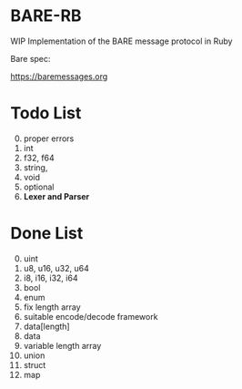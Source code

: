 # BARE-RB

WIP Implementation of the BARE message protocol in Ruby

Bare spec:

https://baremessages.org

# Todo List
0. proper errors
1. int
2. f32, f64
3. string,
4. void
5. optional
6. **Lexer and Parser**

# Done List
0. uint
1. u8, u16, u32, u64
2. i8, i16, i32, i64
3. bool
4. enum
5. fix length array
6. suitable encode/decode framework
7. data[length]
8. data
9. variable length array
10. union
11. struct
12. map

